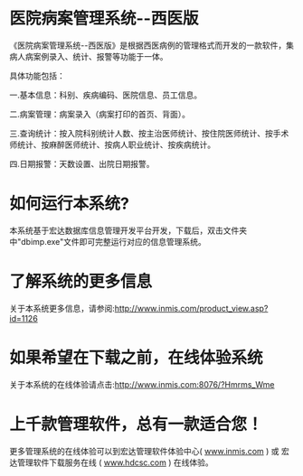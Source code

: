 # 医院病案管理系统--西医版

《医院病案管理系统--西医版》是根据西医病例的管理格式而开发的一款软件，集病人病案例录入、统计、报警等功能于一体。

具体功能包括：

一.基本信息：科别、疾病编码、医院信息、员工信息。

二.病案管理：病案录入（病案打印的首页、背面）。

三.查询统计：按入院科别统计人数、按主治医师统计、按住院医师统计、按手术师统计、按麻醉医师统计、按病人职业统计、按疾病统计。

四.日期报警：天数设置、出院日期报警。

# 如何运行本系统?

本系统基于宏达数据库信息管理开发平台开发，下载后，双击文件夹中"dbimp.exe"文件即可完整运行对应的信息管理系统。

# 了解系统的更多信息

关于本系统更多信息，请参阅:http://www.inmis.com/product_view.asp?id=1126

# 如果希望在下载之前，在线体验系统

关于本系统的在线体验请点击:http://www.inmis.com:8076/?Hmrms_Wme

# 上千款管理软件，总有一款适合您！

更多管理系统的在线体验可以到宏达管理软件体验中心( www.inmis.com ) 或 宏达管理软件下载服务在线 ( www.hdcsc.com ) 在线体验。


